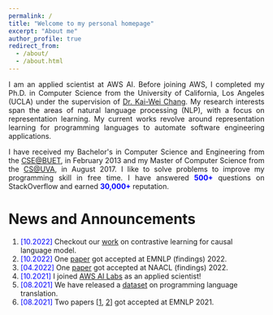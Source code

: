 ```yaml
---
permalink: /
title: "Welcome to my personal homepage"
excerpt: "About me"
author_profile: true
redirect_from: 
  - /about/
  - /about.html
---
```


<p align="justify">
I am an applied scientist at AWS AI. Before joining AWS, I completed my Ph.D. in Computer Science from the University of California, Los Angeles (UCLA) under the supervision of <a href="http://web.cs.ucla.edu/~kwchang/">Dr. Kai-Wei Chang</a>. My research interests span the areas of natural language processing (NLP), with a focus on representation learning. My current works revolve around representation learning for programming languages to automate software engineering applications.
</p>

  <!-- Previously I was a Ph.D. student at the <a href="http://www.cs.virginia.edu/">CS@UVA</a> from August 2015 to August 2017. In fall 2017, I moved to UCLA with my advisor <a href="http://web.cs.ucla.edu/~kwchang/">Dr. Kai-Wei Chang</a>.  -->
  <!-- My research efforts strike to develop computational algorithms that (1) reduce the amount of labeled data required to train NLP models from scratch; and (2) adapt to new domains and languages with fewer labeled examples. -->
  <!-- The broad objective of my research is to enhance the inclusion of technology for processing human languages by learning from limited labeled data.
Learning universal language representations utilizing data from heterogeneous sources, designing new learning objective to bridge the gap between different learning signals, and developing flexible model architectures to enable cross-domain and cross-language transfer is the fundamental objective of my research. My doctoral thesis is on transfer learning for low-resource natural language processing (NLP). -->
  <!-- During my Ph.D., I got the opportunity to work as a research intern at Facebook AI (Summer 2020), Yahoo Research (Summer 2019), Microsoft Research (Summer 2018), and @WalmartLabs (Summer 2016). -->



<p align="justify">
I have received my Bachelor's in Computer Science and Engineering from the <a href="http://cse.buet.ac.bd/">CSE@BUET</a>, in February 2013 and my Master of 
  Computer Science from the <a href="http://www.cs.virginia.edu/">CS@UVA</a>, in August 2017. I like to solve problems to improve my programming skill in 
  free time. I have answered <b><font color="blue">500+</font></b> questions on StackOverflow and earned 
  <b><font color="blue">30,000+</font></b> reputation.
</p>

<!--
<p align="justify">
  <b><font color="red">I am currently looking for full time research position in industry.</font></b>
</p>
-->


News and Announcements
======
1. <span style="color:blue">[10.2022] </span> Checkout our [work](https://arxiv.org/abs/2210.01185) on contrastive learning for causal language model.
1. <span style="color:blue">[10.2022] </span> One [paper](https://arxiv.org/abs/2101.00204) got accepted at EMNLP (findings) 2022.
1. <span style="color:blue">[04.2022] </span> One [paper](https://arxiv.org/abs/2203.08118) got accepted at NAACL (findings) 2022.
1. <span style="color:blue">[10.2021] </span> I joined [AWS AI Labs](https://aws.amazon.com/ai/) as an applied scientist!
1. <span style="color:blue">[08.2021] </span> We have released a [dataset](https://arxiv.org/abs/2108.11590) on programming language translation.
1. <span style="color:blue">[08.2021] </span> Two papers [[1](https://arxiv.org/abs/2104.08645), [2](https://arxiv.org/abs/2108.11601)] got accepted at EMNLP 2021.



<!---
1. <span style="color:blue">[07.2021] </span> I will join [AWS AI](https://aws.amazon.com/ai/) as an applied scientist after graduation!
1. <span style="color:blue">[05.2021] </span> Four papers [[1](https://arxiv.org/abs/2106.02134), [2](https://arxiv.org/abs/2008.01739), [3](https://arxiv.org/abs/2101.00123), [4](https://arxiv.org/abs/2105.14220)] got accepted at ACL 2021.
1. <span style="color:blue">[03.2021] </span> One [paper](https://arxiv.org/abs/2103.06333) got accepted at NAACL 2021.
1. <span style="color:blue">[01.2021] </span> Checkout our <a href="https://arxiv.org/abs/2101.00123">work</a> on information extraction from privacy policies.
1. <span style="color:blue">[12.2020] </span> Two papers [[1](https://arxiv.org/abs/2010.03009), [2](https://arxiv.org/abs/2012.07701)] got accepted at AAAI 2021.
1. <span style="color:blue">[08.2020] </span>  Checkout our <a href="https://arxiv.org/abs/2008.01739">work</a> on keyphrase generation.
1. <span style="color:blue">[06.2020] </span>  I joined Facebook AI for Summer, 2020.
1. <span style="color:blue">[04.2020] </span>  Our <a href='https://wasiahmad.github.io/files/publications/2020/transformer_for_code_summ.pdf' target="_blank">paper</a> on code summarization got accepted to ACL 2020.
1. <span style="color:blue">[08.2019] </span>  One <a href="https://arxiv.org/abs/1909.09265">paper</a> got accepted at CoNLL, 2019.
1. <span style="color:blue">[06.2019] </span>  I joined Yahoo Research (Verizon Media) for Summer, 2019.
1. <span style="color:blue">[04.2019] </span>  One <a href="https://dl.acm.org/citation.cfm?doid=3331184.3331246">paper</a> got accepted at SIGIR, 2019.
1. <span style="color:blue">[02.2019] </span>  One <a href="https://arxiv.org/pdf/1811.00570.pdf">paper</a> got accepted at NAACL, 2019.
--->

